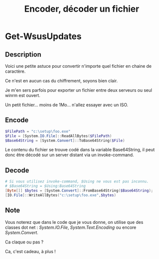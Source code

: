 ﻿---
title:  "Encoder, décoder un fichier"
excerpt: "Petite astuce pour consigner un fichier dans une variable par exemple."
category: PowerShell
classes: wide
tags: 
  - PowerShell
  - Tips
  - Base64
---

# Get-WsusUpdates

## Description

Voici une petite astuce pour convertir n'importe quel fichier en chaine de caractère.

Ce n'est en aucun cas du chiffrement, soyons bien clair.

Je m'en sers parfois pour exporter un fichier entre deux serveurs ou seul winrm est ouvert.

Un petit fichier... moins de 1Mo... n'allez essayer avec un ISO.

## Encode
 
```powershell
$FilePath = "c:\setup\foo.exe"
$File = [System.IO.File]::ReadAllBytes($FilePath)
$Base64String = [System.Convert]::ToBase64String($File)
```
Le contenu du fichier se trouve codé dans la variable Base64String, il peut donc être décodé sur un server distant via un invoke-command.

## Decode

```powershell
# Si vous utilisez invoke-command, $Using ne vous est pas inconnu.
# $Base64String = $Using:Base64String
[Byte[]] $bytes = [System.Convert]::FromBase64String($Base64String);
[IO.File]::WriteAllBytes("c:\setup\foo.exe",$bytes)
```
## Note

Vous noterez que dans le code que je vous donne, on utilise que des classes dot net : _System.IO.File_, _System.Text.Encoding_ ou encore _System.Convert_.

Ca claque ou pas ?



Ca, c'est cadeau, à plus !